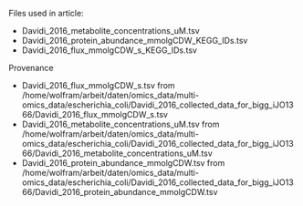Files used in article:
* Davidi_2016_metabolite_concentrations_uM.tsv
* Davidi_2016_protein_abundance_mmolgCDW_KEGG_IDs.tsv
* Davidi_2016_flux_mmolgCDW_s_KEGG_IDs.tsv

Provenance
* Davidi_2016_flux_mmolgCDW_s.tsv from /home/wolfram/arbeit/daten/omics_data/multi-omics_data/escherichia_coli/Davidi_2016_collected_data_for_bigg_iJO1366/Davidi_2016_flux_mmolgCDW_s.tsv
* Davidi_2016_metabolite_concentrations_uM.tsv from /home/wolfram/arbeit/daten/omics_data/multi-omics_data/escherichia_coli/Davidi_2016_collected_data_for_bigg_iJO1366/Davidi_2016_metabolite_concentrations_uM.tsv
* Davidi_2016_protein_abundance_mmolgCDW.tsv from /home/wolfram/arbeit/daten/omics_data/multi-omics_data/escherichia_coli/Davidi_2016_collected_data_for_bigg_iJO1366/Davidi_2016_protein_abundance_mmolgCDW.tsv
